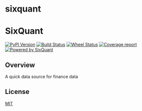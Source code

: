 # sixquant


# SixQuant

[![PyPI Version](https://img.shields.io/pypi/v/sixquant.svg)](https://pypi.python.org/pypi/sixquant)
[![Build Status](https://img.shields.io/travis/SixQuant/sixquant/master.svg)](https://travis-ci.org/SixQuant/sixquant)
[![Wheel Status](https://img.shields.io/badge/wheel-yes-brightgreen.svg)](https://pypi.python.org/pypi/sixquant)
[![Coverage report](https://img.shields.io/codecov/c/github/SixQuant/sixquant/master.svg)](https://codecov.io/github/SixQuant/sixquant?branch=master)
[![Powered by SixQuant](https://img.shields.io/badge/powered%20by-SixQuant-orange.svg?style=flat&colorA=E1523D&colorB=007D8A)](https://sixquant.cn)

## Overview
A quick data source for finance data

## License

[MIT](https://tldrlegal.com/license/mit-license)

